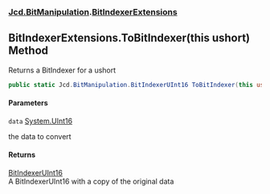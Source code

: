 ### [Jcd.BitManipulation](Jcd.BitManipulation.md 'Jcd.BitManipulation').[BitIndexerExtensions](Jcd.BitManipulation.BitIndexerExtensions.md 'Jcd.BitManipulation.BitIndexerExtensions')

## BitIndexerExtensions.ToBitIndexer(this ushort) Method

Returns a BitIndexer for a ushort

```csharp
public static Jcd.BitManipulation.BitIndexerUInt16 ToBitIndexer(this ushort data);
```
#### Parameters

<a name='Jcd.BitManipulation.BitIndexerExtensions.ToBitIndexer(thisushort).data'></a>

`data` [System.UInt16](https://docs.microsoft.com/en-us/dotnet/api/System.UInt16 'System.UInt16')

the data to convert

#### Returns
[BitIndexerUInt16](Jcd.BitManipulation.BitIndexerUInt16.md 'Jcd.BitManipulation.BitIndexerUInt16')  
A BitIndexerUInt16 with a copy of the original data